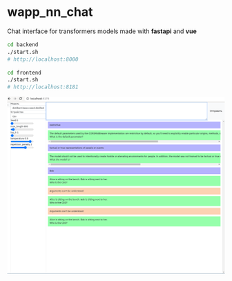 # wapp_nn_chat

Chat interface for transformers models made with **fastapi** and **vue**

```bash
cd backend
./start.sh
# http://localhost:8000
```

```bash
cd frontend
./start.sh
# http://localhost:8181
```

![](./images/2023-03-01_23-33.png)